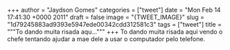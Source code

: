 
+++
author = "Jaydson Gomes"
categories = ["tweet"]
date = "Mon Feb 14 17:41:30 +0000 2011"
draft = false
image = "{TWEET_IMAGE}"
slug = "1d79245883ad9393e5947ede00342cdd312581c3"
tags = ["tweet"]
title = """To dando muita risada aqu..."""
+++
To dando muita risada aqui vendo o chefe tentando ajudar a mae dele a usar o computador pelo telefone.
